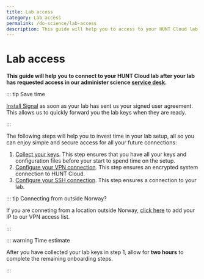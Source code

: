```yaml
---
title: Lab access
category: Lab access
permalink: /do-science/lab-access
description: This guide will help you to access to your HUNT Cloud lab.
---
```


# Lab access

**This guide will help you to connect to your HUNT Cloud lab after your lab has requested access in our administer science [service desk](/administer-science/service-desk/lab-orders).**

::: tip Save time

[Install Signal](/do-science/lab-access/collect-your-keys/#_1-1-secrets-to-your-phone) as soon as your lab has sent us your signed user agreement. This allows us to quickly forward you the lab keys when they are ready.

:::

The following steps will help you to invest time in your lab setup, all so you can enjoy simple and secure access for all your future connections:

1. [Collect your keys](/do-science/lab-access/collect-your-keys/). This step ensures that you have all your keys and configuration files before your start to spend time on the setup.
2. [Configure your VPN connection](/do-science/lab-access/configure-vpn/). This step ensures an encrypted system connection to HUNT Cloud.
3. [Configure your SSH connection](/do-science/lab-access/configure-ssh/). This step ensures a connection to your lab.


::: tip Connecting from outside Norway?

If you are conneting from a location outside Norway, [click here](/do-science/service-desk/#vpn-access-list) to add your IP to our VPN access list.

:::

::: warning Time estimate

After you have collected your lab keys in step 1, allow for **two hours** to complete the remaining onboarding steps.

:::
